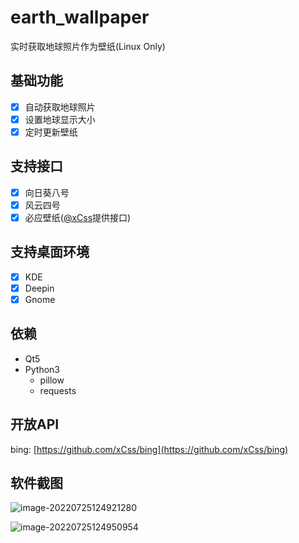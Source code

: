 # earth_wallpaper

实时获取地球照片作为壁纸(Linux Only)

## 基础功能

- [x] 自动获取地球照片
- [x] 设置地球显示大小
- [x] 定时更新壁纸

## 支持接口

- [x] 向日葵八号
- [x] 风云四号
- [x] 必应壁纸([@xCss](https://github.com/xCss/bing)提供接口)

## 支持桌面环境

- [x] KDE
- [x] Deepin
- [x] Gnome

## 依赖
- Qt5
- Python3
  - pillow
  - requests


## 开放API
bing: [https://github.com/xCss/bing](https://github.com/xCss/bing)

## 软件截图

![image-20220725124921280](https://jihulab.com/ambition-echo/img_bed/raw/main/img/image-20220725124921280.png)

![image-20220725124950954](https://jihulab.com/ambition-echo/img_bed/raw/main/img/image-20220725124950954.png)